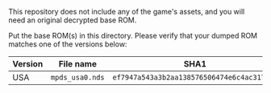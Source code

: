 This repository does not include any of the game's assets, and you will need an original decrypted base ROM.

Put the base ROM(s) in this directory. Please verify that your dumped ROM matches one of the versions below:

| Version | File name       | SHA1                                       |
| ------- | --------------- | ------------------------------------------ |
| USA     | `mpds_usa0.nds` | `ef7947a543a3b2aa138576506474e6c4ac317141` |